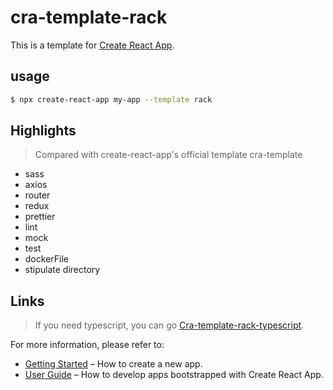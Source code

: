 <!--
 * @Author: ice
 * @Date: 2020-12-14 17:45:16
 * @LastEditTime: 2020-12-24 18:10:30
 * @LastEditors: Please set LastEditors
 * @Description: In User Settings Edit
 * @FilePath: /cra-template-rack/README.md
-->
# cra-template-rack

This is a template for [Create React App](https://github.com/facebook/create-react-app).

## usage

```sh
$ npx create-react-app my-app --template rack
```
## Highlights
> Compared with create-react-app's official template cra-template
- sass
- axios
- router
- redux
- prettier
- lint
- mock
- test
- dockerFile
- stipulate directory
## Links
> If you need typescript, you can go [Cra-template-rack-typescript](https://www.npmjs.com/package/cra-template-rack-typescript).

For more information, please refer to:

- [Getting Started](https://create-react-app.dev/docs/getting-started) – How to create a new app.
- [User Guide](https://create-react-app.dev) – How to develop apps bootstrapped with Create React App.
